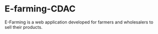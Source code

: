 # E-farming-CDAC
E-Farming is a web application developed for farmers and wholesalers to sell their products.
